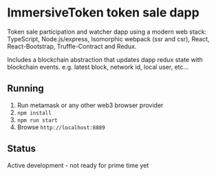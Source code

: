 # ImmersiveToken token sale dapp

Token sale participation and watcher dapp using a modern web stack: TypeScript, Node.js/express, Isomorphic webpack (ssr and csr), React, React-Bootstrap, Truffle-Contract and Redux. 

Includes a blockchain abstraction that updates dapp redux state with blockchain events. e.g. latest block, network id, local user, etc...

## Running

1. Run metamask or any other  web3 browser provider
2. `npm install`
3. `npm run start`
4. Browse `http://localhost:8889`

## Status
Active development - not ready for prime time yet
